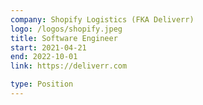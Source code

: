 ```yaml
---
company: Shopify Logistics (FKA Deliverr)
logo: /logos/shopify.jpeg
title: Software Engineer
start: 2021-04-21
end: 2022-10-01
link: https://deliverr.com

type: Position
---
```

